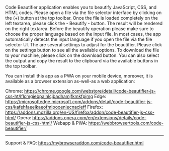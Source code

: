 Code Beautifier application enables you to beautify JavaScript, CSS, and HTML codes. Please open a file via the file selector interface by clicking on the (+) button at the top toolbar. Once the file is loaded completely on the left textarea, please click the - Beautify - button. The result will be rendered on the right textarea. Before the beautify operation please make sure to choose the proper language based on the input file. In most cases, the app automatically detects the input language if you open the file via the file selector UI. The are several settings to adjust for the beautifier. Please click on the settings button to see all the available options. To download the file to your machine, please click on the download button. You can also select the output and copy the result to the clipboard via the available buttons in the top toolbar.

You can install this app as a PWA on your mobile device, moreover, it is available as a browser extension as-well-as a web application:

Chrome: https://chrome.google.com/webstore/detail/code-beautifier-js-css-ht/lflcmgiebpalnlcjbadhamjfkmkfpjmg
Edge: https://microsoftedge.microsoft.com/addons/detail/code-beautifier-js-css/kafehfaeelkaeofmlpooeniecnacleff
Firefox: https://addons.mozilla.org/en-US/firefox/addon/code-beautifier-js-css-html/
Opera: https://addons.opera.com/en/extensions/details/code-beautifier-js-css-html/
Webapp & PWA: https://webbrowsertools.com/code-beautifier/  

--------------------------------------------------------------

Support & FAQ: https://mybrowseraddon.com/code-beautifier.html  
